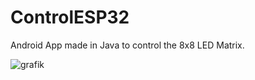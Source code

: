 # ControlESP32
Android App made in Java to control the 8x8 LED Matrix.

![grafik](https://user-images.githubusercontent.com/68034180/142254096-bce276d9-47c8-4f6d-ac9d-65d0f528b278.png)
